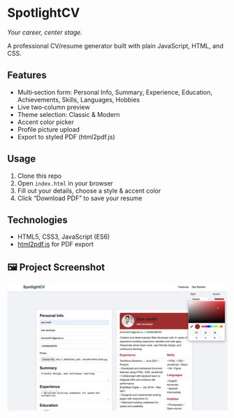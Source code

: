 # SpotlightCV

_Your career, center stage._

A professional CV/resume generator built with plain JavaScript, HTML, and CSS.

## Features

- Multi‑section form: Personal Info, Summary, Experience, Education, Achievements, Skills, Languages, Hobbies  
- Live two‑column preview  
- Theme selection: Classic & Modern  
- Accent color picker  
- Profile picture upload  
- Export to styled PDF (html2pdf.js)  

## Usage

1. Clone this repo  
2. Open `index.html` in your browser  
3. Fill out your details, choose a style & accent color  
4. Click “Download PDF” to save your resume  

## Technologies

- HTML5, CSS3, JavaScript (ES6)  
- [html2pdf.js](https://github.com/eKoopmans/html2pdf.js) for PDF export  


## 🖼️ Project Screenshot

![SpotlightCV Screenshot](scrrenshot.png)
